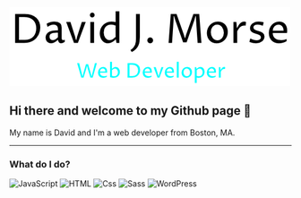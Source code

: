 <img src="text-logo.png" alt="banner" />

## Hi there and welcome to my Github page 👋

My name is David and I'm a web developer from Boston, MA.

---

### What do I do?
<p>
  <img alt="JavaScript" src="https://img.shields.io/badge/JavaScript-F7DF1E?logo=javascript&logoColor=white&style=for-the-badge" />
  <img alt="HTML" src="https://img.shields.io/badge/HTML-E34F26?logo=html5&logoColor=white&style=for-the-badge" />
  <img alt="Css" src="https://img.shields.io/badge/CSS-1572B6?logo=css3&logoColor=white&style=for-the-badge" />
  <img alt="Sass" src="https://img.shields.io/badge/Sass-CC6699?logo=sass&logoColor=white&style=for-the-badge" />
  
  <img alt="WordPress" src="https://img.shields.io/badge/WordPress-Oxygen%20Builder-%230F80C0" />
</p>
